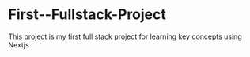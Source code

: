 # First--Fullstack-Project
This project is my first full stack project for learning key concepts using Nextjs
